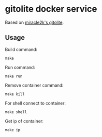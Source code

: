 # gitolite docker service
Based on [miracle2k's gitolite](https://github.com/miracle2k/dockerfiles/tree/master/gitolite).

## Usage
Build command:
```
make
```

Run command:
```
make run
```

Remove container command:
```
make kill
```

For shell connect to container:
```
make shell
```

Get ip of container:
```
make ip
```
